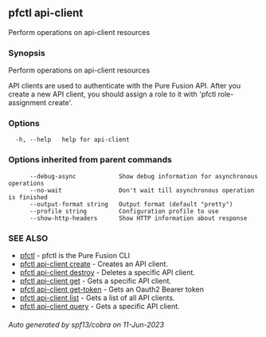 ## pfctl api-client

Perform operations on api-client resources

### Synopsis

Perform operations on api-client resources

API clients are used to authenticate with the Pure Fusion API. After you create
a new API client, you should assign a role to it with 'pfctl role-assignment create'.
		

### Options

```
  -h, --help   help for api-client
```

### Options inherited from parent commands

```
      --debug-async            Show debug information for asynchronous operations
      --no-wait                Don't wait till asynchronous operation is finished
      --output-format string   Output format (default "pretty")
      --profile string         Configuration profile to use
      --show-http-headers      Show HTTP information about response
```

### SEE ALSO

* [pfctl](pfctl.md)	 - pfctl is the Pure Fusion CLI
* [pfctl api-client create](pfctl_api-client_create.md)	 - Creates an API client.
* [pfctl api-client destroy](pfctl_api-client_destroy.md)	 - Deletes a specific API client.
* [pfctl api-client get](pfctl_api-client_get.md)	 - Gets a specific API client.
* [pfctl api-client get-token](pfctl_api-client_get-token.md)	 - Gets an Oauth2 Bearer token
* [pfctl api-client list](pfctl_api-client_list.md)	 - Gets a list of all API clients.
* [pfctl api-client query](pfctl_api-client_query.md)	 - Gets a specific API client.

###### Auto generated by spf13/cobra on 11-Jun-2023
